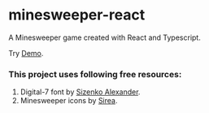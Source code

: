 # minesweeper-react

A Minesweeper game created with React and Typescript.

Try [Demo](https://therealmofcode.com/minesweeper-react/).

### This project uses following free resources:

1. Digital-7 font by [Sizenko Alexander](http://www.styleseven.com).
2. Minesweeper icons by [Sirea](http://www.rw-designer.com/icon-set/minesweeper).